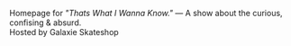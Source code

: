 Homepage for *"Thats What I Wanna Know."* — A show about the curious, confising & absurd.  
Hosted by Galaxie Skateshop
